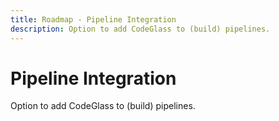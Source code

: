```yaml
---
title: Roadmap - Pipeline Integration
description: Option to add CodeGlass to (build) pipelines.
---
```

# Pipeline Integration
Option to add CodeGlass to (build) pipelines.

